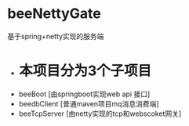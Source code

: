 # beeNettyGate
基于spring+netty实现的服务端

- # 本项目分为3个子项目
- beeBoot [由springboot实现web api 接口]
- beedbClient [普通maven项目mq消息消费端]
- beeTcpServer [由netty实现的tcp和webscoket网关]
